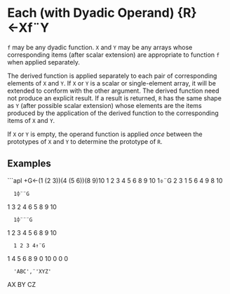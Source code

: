 <div style="display: none;">
  ¨
</div>






<h1 class="heading"><span class="name">Each (with Dyadic Operand)</span> <span class="command">{R}←Xf¨Y</span></h1>



`f` may be any dyadic function.  `X` and `Y` may be any arrays whose corresponding items (after scalar extension) are appropriate to function `f` when applied separately.


The derived function is applied separately to each pair of corresponding elements of `X` and `Y`.  If `X` or `Y` is a scalar or single-element array, it will be extended to conform with the other argument.  The derived function need not produce an explicit result.  If a result is returned, `R` has the same shape as `Y` (after possible scalar extension) whose elements are the items produced by the application of the derived function to the corresponding items of `X` and `Y`.


If `X` or `Y` is empty, the operand function is applied *once* between the prototypes of `X` and `Y` to determine the prototype of `R`.


<h2 class="example">Examples</h2>
```apl
      +G←(1 (2 3))(4 (5 6))(8 9)10
   1  2 3   4  5 6   8 9  10
      1⌽¨G
  2 3  1   5 6  4  9 8  10
 
      1⌽¨¨G
 1  3 2   4  6 5   8 9  10
 
      1⌽¨¨¨G
 1  2 3   4  5 6   8 9  10
 
      1 2 3 4↑¨G
 1  4  5 6   8 9 0  10 0 0 0
 
      'ABC',¨'XYZ'
 AX  BY  CZ
```


